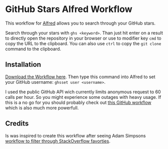 GitHub Stars Alfred Workflow
============================

This workflow for [Alfred](http://www.alfredapp.com/) allows you to search through your GitHub stars.

Search through your stars with `ghs <keyword>`. Than just hit enter on a result to directly open the repository in your browser or use to modifier key `cmd` to copy the URL to the clipboard. You can also use `ctrl` to copy the `git clone` command to the clipboard.

Installation
------------

[Download the Workflow here](https://github.com/stroebjo/alfred-github-stars/releases). Then type this command into Alfred to set your GitHub username: `ghsset user <username>`.

I used the public GitHub API wich currently limits anonymous request to 60 calls per hour. So you might experience some outages with heavy usage. If this is a no go for you should probably check out [this GitHub workflow](https://github.com/gharlan/alfred-github-workflow) which is also much more powerfull.

Credits
-------

Is was inspired to create this workflow after seeing Adam Simpsons [workflow to filter through StackOverflow favorties](https://github.com/asimpson/stackoverflow-favorites-alfred-workflow).

